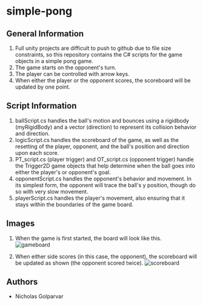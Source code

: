 # simple-pong

## General Information
1. Full unity projects are difficult to push to github due to file size constraints, so this repository contains the C# scripts for the game objects in a simple pong game.
2. The game starts on the opponent's turn.
3. The player can be controlled with arrow keys.
4. When either the player or the opponent scores, the scoreboard will be updated by one point.

## Script Information
1. ballScript.cs handles the ball's motion and bounces using a rigidbody (myRigidBody) and a vector (direction) to represent its collision behavior and direction.
2. logicScript.cs handles the scoreboard of the game, as well as the resetting of the player, opponent, and the ball's position and direction upon each score.
3. PT_script.cs (player trigger) and OT_script.cs (opponent trigger) handle the Trigger2D game objects that help determine when the ball goes into either the player's or opponent's goal.
4. opponentScript.cs handles the opponent's behavior and movement. In its simplest form, the opponent will trace the ball's y position, though do so with very slow movement.
5. playerScript.cs handles the player's movement, also ensuring that it stays within the boundaries of the game board.

## Images
1. When the game is first started, the board will look like this.
![gameboard](https://github.com/ngolp/simple-pong/assets/144621445/82e69ddd-df7b-4d45-80e7-b1fd5bd74f03)

2. When either side scores (in this case, the opponent), the scoreboard will be updated as shown (the opponent scored twice).
![scoreboard](https://github.com/ngolp/simple-pong/assets/144621445/01f152f8-0344-4e61-8041-f1c4b055a4fa)

## Authors
 - Nicholas Golparvar
